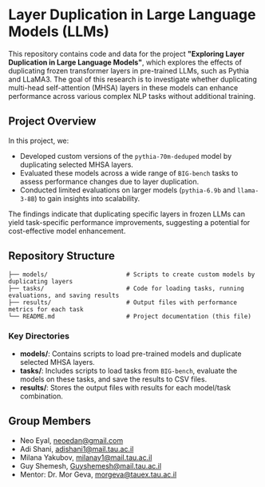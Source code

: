 # Layer Duplication in Large Language Models (LLMs)

This repository contains code and data for the project **"Exploring Layer Duplication in Large Language Models"**, which explores the effects of duplicating frozen transformer layers in pre-trained LLMs, such as Pythia and LLaMA3. The goal of this research is to investigate whether duplicating multi-head self-attention (MHSA) layers in these models can enhance performance across various complex NLP tasks without additional training.

## Project Overview

In this project, we:
- Developed custom versions of the `pythia-70m-deduped` model by duplicating selected MHSA layers.
- Evaluated these models across a wide range of `BIG-bench` tasks to assess performance changes due to layer duplication.
- Conducted limited evaluations on larger models (`pythia-6.9b` and `llama-3-8B`) to gain insights into scalability.

The findings indicate that duplicating specific layers in frozen LLMs can yield task-specific performance improvements, suggesting a potential for cost-effective model enhancement.

## Repository Structure

    ├── models/                      # Scripts to create custom models by duplicating layers
    ├── tasks/                       # Code for loading tasks, running evaluations, and saving results
    ├── results/                     # Output files with performance metrics for each task
    └── README.md                    # Project documentation (this file)

### Key Directories

- **models/**: Contains scripts to load pre-trained models and duplicate selected MHSA layers. 
- **tasks/**: Includes scripts to load tasks from `BIG-bench`, evaluate the models on these tasks, and save the results to CSV files.
- **results/**: Stores the output files with results for each model/task combination.

## Group Members

- Neo Eyal, neoedan@gmail.com
- Adi Shani, adishani1@mail.tau.ac.il
- Milana Yakubov, milanay1@mail.tau.ac.il
- Guy Shemesh, Guyshemesh@mail.tau.ac.il
- Mentor: Dr. Mor Geva, morgeva@tauex.tau.ac.il
